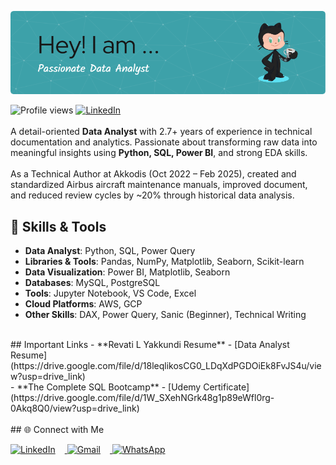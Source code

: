 ![Banner](https://github.com/Revatiyakkundi7/Revati-L-Yakkundi/blob/main/github-header-image.png)

![Profile views](https://visitor-badge.laobi.icu/badge?page_id=Revatiyakkundi7.Revatiyakkundi7)
[![LinkedIn](https://img.shields.io/badge/LinkedIn-blue?logo=linkedin)](https://www.linkedin.com/in/revati-yakkundi-682ab51aa/)
<br>
<br>
A detail-oriented **Data Analyst** with 2.7+ years of experience in technical documentation and analytics. Passionate about transforming raw data into meaningful insights using **Python, SQL, Power BI**, and strong EDA skills.
<br>
<br>
As a Technical Author at Akkodis (Oct 2022 – Feb 2025), created and standardized Airbus aircraft maintenance manuals, improved document, and reduced review cycles by ~20% through historical data analysis.
<br>
## 🔧 Skills & Tools
- **Data Analyst**: Python, SQL, Power Query  
- **Libraries & Tools**: Pandas, NumPy, Matplotlib, Seaborn, Scikit-learn  
- **Data Visualization**: Power BI, Matplotlib, Seaborn  
- **Databases**: MySQL, PostgreSQL  
- **Tools**: Jupyter Notebook, VS Code, Excel  
- **Cloud Platforms**: AWS, GCP  
- **Other Skills**: DAX, Power Query, Sanic (Beginner), Technical Writing
<br>
## Important Links
- **Revati L Yakkundi Resume** - [Data Analyst Resume](https://drive.google.com/file/d/18leqlikosCG0_LDqXdPGDOiEk8FvJS4u/view?usp=drive_link)<br>
- **The Complete SQL Bootcamp** - [Udemy Certificate](https://drive.google.com/file/d/1W_SXehNGrk48g1p89eWfl0rg-0Akq8Q0/view?usp=drive_link)<br>
<br>
## 🌐 Connect with Me
<br>
<p align="left">
  <a href="https://www.linkedin.com/in/revati-yakkundi-682ab51aa/" target="_blank">
    <img src="https://img.icons8.com/color/48/000000/linkedin.png" width="40" alt="LinkedIn" style="margin-right: 15px;" />
  </a>
  <a href="mailto:yakkundirevati7@gmail.com" target="_blank">
    <img src="https://img.icons8.com/color/48/000000/gmail--v1.png" width="40" alt="Gmail" style="margin-right: 15px;" />
  </a>
  <a href="https://wa.me/917259670396" target="_blank">
    <img src="https://img.icons8.com/color/48/000000/whatsapp--v1.png" width="40" alt="WhatsApp" style="margin-right: 15px;" />
  </a>
</p>
